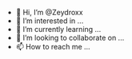 - 👋 Hi, I’m @Zeydroxx
- 👀 I’m interested in ...
- 🌱 I’m currently learning ...
- 💞️ I’m looking to collaborate on ...
- 📫 How to reach me ...

<!---
Zeydroxx/Zeydroxx is a ✨ special ✨ repository because its `README.md` (this file) appears on your GitHub profile.
You can click the Preview link to take a look at your changes.
--->
